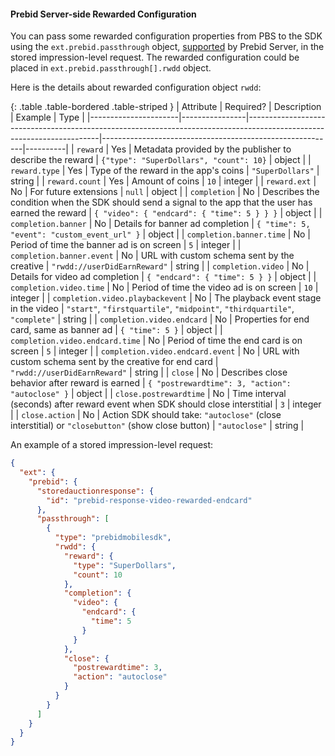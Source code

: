 #### Prebid Server-side Rewarded Configuration

You can pass some rewarded configuration properties from PBS to the SDK using the `ext.prebid.passthrough` object, [supported](https://docs.prebid.org/prebid-server/endpoints/openrtb2/pbs-endpoint-auction.html#request-passthrough) by Prebid Server, in the stored impression-level request. The rewarded configuration could be placed in `ext.prebid.passthrough[].rwdd` object.

Here is the details about rewarded configuration object `rwdd`:

{: .table .table-bordered .table-striped }
| Attribute            | Required?      | Description                                                                                                           | Example                                                  | Type     |
|----------------------|----------------|-----------------------------------------------------------------------------------------------------------------------|----------------------------------------------------------|----------|
| `reward`             | Yes            | Metadata provided by the publisher to describe the reward                                                             | `{"type": "SuperDollars", "count": 10}`                  | object   |
| `reward.type`        | Yes            | Type of the reward in the app's coins                                                                                 | `"SuperDollars"`                                         | string   |
| `reward.count`       | Yes            | Amount of coins                                                                                                       | `10`                                                     | integer  |
| `reward.ext`         | No             | For future extensions                                                                                                 | `null`                                                   | object   |
| `completion`         | No             | Describes the condition when the SDK should send a signal to the app that the user has earned the reward               | `{ "video": { "endcard": { "time": 5 } } }`              | object   |
| `completion.banner`  | No             | Details for banner ad completion                                                                                      | `{ "time": 5, "event": "custom_event_url" }`             | object   |
| `completion.banner.time`   | No     | Period of time the banner ad is on screen                                                                             | `5`                                                      | integer  |
| `completion.banner.event`  | No     | URL with custom schema sent by the creative                                                                           | `"rwdd://userDidEarnReward"`                                      | string   |
| `completion.video`   | No             | Details for video ad completion                                                                                       | `{ "endcard": { "time": 5 } }`                           | object   |
| `completion.video.time`    | No     | Period of time the video ad is on screen                                                                              | `10`                                                     | integer  |
| `completion.video.playbackevent` | No  | The playback event stage in the video                                                                                 | `"start"`, `"firstquartile"`, `"midpoint"`, `"thirdquartile"`, `"complete"` | string   |
| `completion.video.endcard` | No       | Properties for end card, same as banner ad                                                                            | `{ "time": 5 }`                                          | object   |
| `completion.video.endcard.time` | No  | Period of time the end card is on screen                                                                              | `5`                                                      | integer  |
| `completion.video.endcard.event` | No  | URL with custom schema sent by the creative for end card                                                              | `"rwdd://userDidEarnReward"`                                     | string   |
| `close`              | No             | Describes close behavior after reward is earned                                                                       | `{ "postrewardtime": 3, "action": "autoclose" }`         | object   |
| `close.postrewardtime` | No           | Time interval (seconds) after reward event when SDK should close interstitial                                         | `3`                                                      | integer  |
| `close.action`       | No             | Action SDK should take: `"autoclose"` (close interstitial) or `"closebutton"` (show close button)                     | `"autoclose"`                                            | string   |


An example of a stored impression-level request:

```json
{
  "ext": {
    "prebid": {
      "storedauctionresponse": {
        "id": "prebid-response-video-rewarded-endcard"
      },
      "passthrough": [
        {
          "type": "prebidmobilesdk",
          "rwdd": {
            "reward": {
              "type": "SuperDollars",
              "count": 10
            },
            "completion": {
              "video": {
                "endcard": {
                  "time": 5
                }
              }
            },
            "close": {
              "postrewardtime": 3,
              "action": "autoclose"
            }
          }
        }
      ]
    }
  }
}
```
